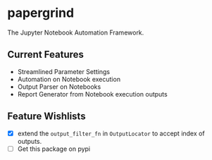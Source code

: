 # papergrind
The Jupyter Notebook Automation Framework.

## Current Features

- Streamlined Parameter Settings
- Automation on Notebook execution
- Output Parser on Notebooks
- Report Generator from Notebook execution outputs

## Feature Wishlists

- [x] extend the `output_filter_fn` in `OutputLocator` to accept index of outputs.
- [ ] Get this package on pypi
